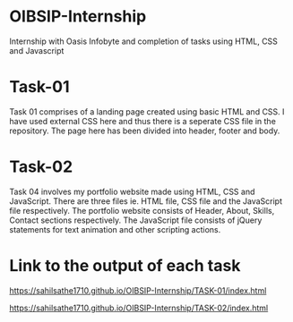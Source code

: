 # OIBSIP-Internship

Internship with Oasis Infobyte and completion of tasks using HTML, CSS and Javascript
 
# Task-01

Task 01 comprises of a landing page created using basic HTML and CSS. I have used external CSS here and thus there is a seperate CSS file in the repository. The page here has been divided into header, footer and body.

# Task-02

Task 04 involves my portfolio website made using HTML, CSS and JavaScript. There are three files ie. HTML file, CSS file and the JavaScript file respectively. The portfolio website consists of Header, About, Skills, Contact sections respectively. The JavaScript file consists of jQuery statements for text animation and other scripting actions.

# Link to the output of each task

https://sahilsathe1710.github.io/OIBSIP-Internship/TASK-01/index.html

https://sahilsathe1710.github.io/OIBSIP-Internship/TASK-02/index.html
